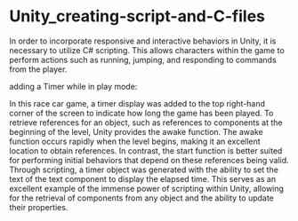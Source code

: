 # Unity_creating-script-and-C-files
In order to incorporate responsive and interactive behaviors in Unity, it is necessary to utilize C# scripting. This allows characters within the game to perform actions such as running, jumping, and responding to commands from the player.


adding a Timer while in play mode:

In this race car game, a timer display was added to the top right-hand corner of the screen to indicate how long the game has been played. To retrieve references for an object, such as references to components at the beginning of the level, Unity provides the awake function. The awake function occurs rapidly when the level begins, making it an excellent location to obtain references. In contrast, the start function is better suited for performing initial behaviors that depend on these references being valid. Through scripting, a timer object was generated with the ability to set the text of the text component to display the elapsed time. This serves as an excellent example of the immense power of scripting within Unity, allowing for the retrieval of components from any object and the ability to update their properties.
